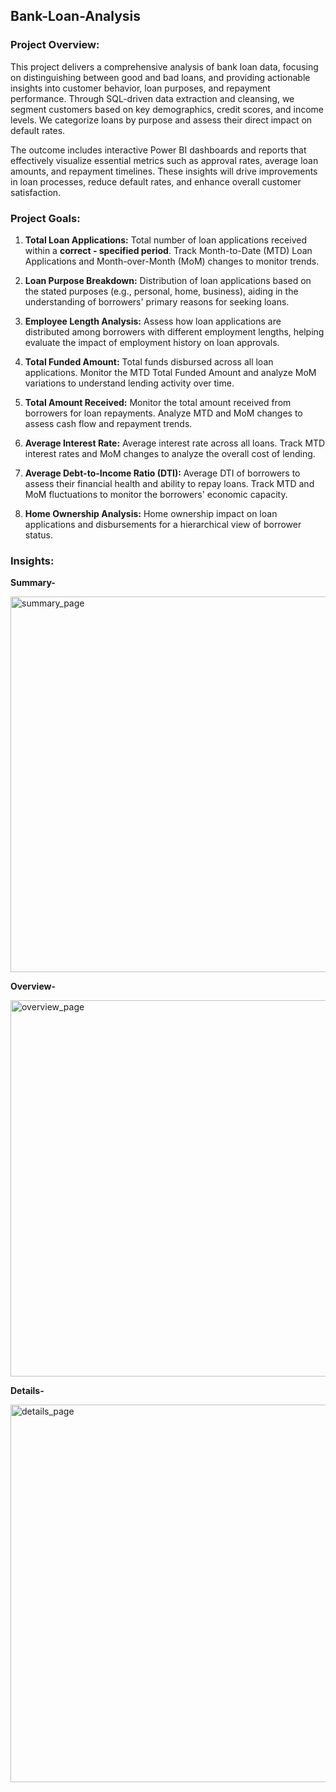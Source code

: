## Bank-Loan-Analysis

### Project Overview:

This project delivers a comprehensive analysis of bank loan data, focusing on distinguishing between good and bad loans, and providing actionable insights into customer behavior, loan purposes, and repayment performance. Through SQL-driven data extraction and cleansing, we segment customers based on key demographics, credit scores, and income levels. We categorize loans by purpose and assess their direct impact on default rates. 

The outcome includes interactive Power BI dashboards and reports that effectively visualize essential metrics such as approval rates, average loan amounts, and repayment timelines. These insights will drive improvements in loan processes, reduce default rates, and enhance overall customer satisfaction.

### Project Goals:

1. **Total Loan Applications:** Total number of loan applications received within a **correct - specified period**. Track Month-to-Date (MTD) Loan Applications and Month-over-Month (MoM) changes to monitor trends.
2. **Loan Purpose Breakdown:** Distribution of loan applications based on the stated purposes (e.g., personal, home, business), aiding in the understanding of borrowers' primary reasons for seeking loans.
3. **Employee Length Analysis:** Assess how loan applications are distributed among borrowers with different employment lengths, helping evaluate the impact of employment history on loan approvals.
4. **Total Funded Amount:** Total funds disbursed across all loan applications. Monitor the MTD Total Funded Amount and analyze MoM variations to understand lending activity over time.
5. **Total Amount Received:** Monitor the total amount received from borrowers for loan repayments. Analyze MTD and MoM changes to assess cash flow and repayment trends.
6. **Average Interest Rate:** Average interest rate across all loans. Track MTD interest rates and MoM changes to analyze the overall cost of lending.
7. **Average Debt-to-Income Ratio (DTI):** Average DTI of borrowers to assess their financial health and ability to repay loans. Track MTD and MoM fluctuations to monitor the borrowers' economic capacity.

8. **Home Ownership Analysis:** Home ownership impact on loan applications and disbursements for a hierarchical view of borrower status.

### Insights:

**Summary-** 

<img width="601" alt="summary_page" src="https://github.com/user-attachments/assets/f8e2b543-df26-41a2-a0ac-02c617bc675d">

**Overview-**

<img width="602" alt="overview_page" src="https://github.com/user-attachments/assets/8f086e2f-2599-41a2-b809-66f936fcd394">

**Details-**

<img width="604" alt="details_page" src="https://github.com/user-attachments/assets/efc03247-f76b-46c6-8546-733dc7c662b6">





